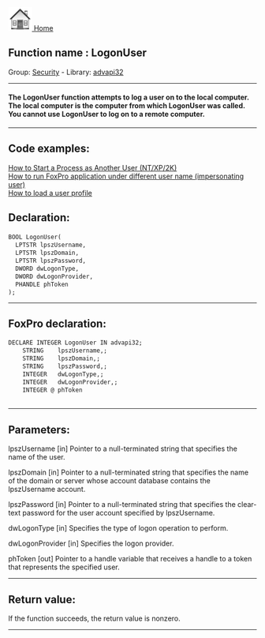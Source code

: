 [<img src="../../images/home.png"> Home ](https://github.com/VFPX/Win32API)  

## Function name : LogonUser
Group: [Security](../../functions_group.md#Security)  -  Library: [advapi32](../../libraries.md#advapi32)  
***  


#### The LogonUser function attempts to log a user on to the local computer. The local computer is the computer from which LogonUser was called. You cannot use LogonUser to log on to a remote computer. 
***  


## Code examples:
[How to Start a Process as Another User (NT/XP/2K)](../../samples/sample_426.md)  
[How to run FoxPro application under different user name (impersonating user)](../../samples/sample_470.md)  
[How to load a user profile](../../samples/sample_602.md)  

## Declaration:
```foxpro  
BOOL LogonUser(
  LPTSTR lpszUsername,
  LPTSTR lpszDomain,
  LPTSTR lpszPassword,
  DWORD dwLogonType,
  DWORD dwLogonProvider,
  PHANDLE phToken
);  
```  
***  


## FoxPro declaration:
```foxpro  
DECLARE INTEGER LogonUser IN advapi32;
	STRING    lpszUsername,;
	STRING    lpszDomain,;
	STRING    lpszPassword,;
	INTEGER   dwLogonType,;
	INTEGER   dwLogonProvider,;
	INTEGER @ phToken
  
```  
***  


## Parameters:
lpszUsername 
[in] Pointer to a null-terminated string that specifies the name of the user.

lpszDomain 
[in] Pointer to a null-terminated string that specifies the name of the domain or server whose account database contains the lpszUsername account.

lpszPassword 
[in] Pointer to a null-terminated string that specifies the clear-text password for the user account specified by lpszUsername.

dwLogonType 
[in] Specifies the type of logon operation to perform. 

dwLogonProvider 
[in] Specifies the logon provider.

phToken 
[out] Pointer to a handle variable that receives a handle to a token that represents the specified user.   
***  


## Return value:
If the function succeeds, the return value is nonzero.  
***  

